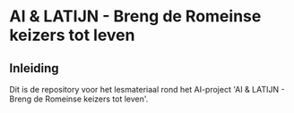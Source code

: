 # AI & LATIJN - Breng de Romeinse keizers tot leven

## Inleiding

Dit is de repository voor het lesmateriaal rond het AI-project 'AI & LATIJN - Breng de Romeinse keizers tot leven'. 
